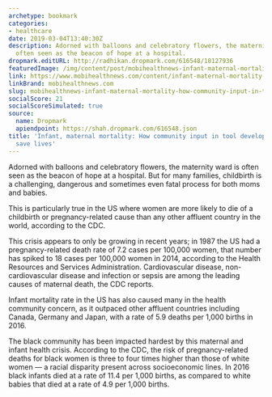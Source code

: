 ```yaml
---
archetype: bookmark
categories:
- healthcare
date: 2019-03-04T13:40:30Z
description: Adorned with balloons and celebratory flowers, the maternity ward is
  often seen as the beacon of hope at a hospital.
dropmark.editURL: http://radhikan.dropmark.com/616548/18127936
featuredImage: /img/content/post/mobihealthnews-infant-maternal-mortality-how-community-input-in-tool-development-could-save-lives.jpg
link: https://www.mobihealthnews.com/content/infant-maternal-mortality-how-community-input-tool-development-could-save-lives
linkBrand: mobihealthnews.com
slug: mobihealthnews-infant-maternal-mortality-how-community-input-in-tool-development-could-save-lives
socialScore: 21
socialScoreSimulated: true
source:
  name: Dropmark
  apiendpoint: https://shah.dropmark.com/616548.json
title: 'Infant, maternal mortality: How community input in tool development could
  save lives'
---
```

Adorned with balloons and celebratory flowers, the maternity ward is often seen as the beacon of hope at a hospital. But for many families, childbirth is a challenging, dangerous and sometimes even fatal process for both moms and babies. 

This is particularly true in the US where women are more likely to die of a childbirth or pregnancy-related cause than any other affluent country in the world, according to the CDC. 

This crisis appears to only be growing in recent years; in 1987 the US had a pregnancy-related death rate of 7.2 cases per 100,000 women, that number has spiked to 18 cases per 100,000 women in 2014, according to the Health Resources and Services Administration. Cardiovascular disease, non-cardiovascular disease and infection or sepsis are among the leading causes of maternal death, the CDC reports. 

Infant mortality rate in the US has also caused many in the health community concern, as it outpaced other affluent countries including Canada, Germany and Japan, with a rate of 5.9 deaths per 1,000 births in 2016. 

The black community has been impacted hardest by this maternal and infant health crisis. According to the CDC, the risk of pregnancy-related deaths for black women is three to four times higher than those of white women — a racial disparity present across socioeconomic lines. In 2016 black infants died at a rate of 11.4 per 1,000 births, as compared to white babies that died at a rate of 4.9 per 1,000 births. 

